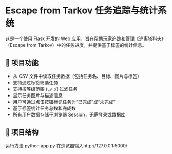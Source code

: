# Escape from Tarkov 任务追踪与统计系统

这是一个使用 Flask 开发的 Web 应用，旨在帮助玩家追踪和管理《逃离塔科夫》（Escape from Tarkov）中的任务进度，并提供基于标签的统计信息。

## 🧩 项目功能

- 从 CSV 文件中读取任务数据（包括任务名、目标、图片与标签）
- 支持通过标签筛选任务
- 支持按等级范围 (`Lv.x`) 过滤任务
- 显示任务图片与描述信息
- 用户可通过点击按钮标记任务为“已完成”或“未完成”
- 基于标签统计任务总数和完成数
- 所有用户数据存储于浏览器 Session，无需登录或数据库

## 📂 项目结构
运行方法
python app.py
在浏览器输入http://127.0.0.1:5000/

